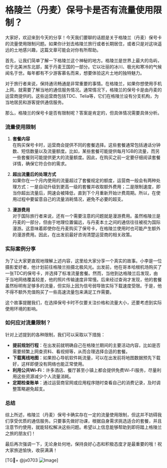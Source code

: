 # 格陵兰（丹麦）保号卡是否有流量使用限制？

大家好，欢迎来到今天的分享！今天我们要聊的话题是关于格陵兰（丹麦）保号卡的流量使用限制问题。如果你计划去格陵兰旅行或者长期居住，或者只是对这块遥远的土地感兴趣，这篇文章可能会对你有所帮助。

首先，让我们简单了解一下格陵兰这个神秘的地方。格陵兰是世界上最大的岛屿，位于北美洲东北部，属于丹麦王国的一部分。它以壮丽的冰川、极光和寒冷的气候闻名于世。每年都有不少游客慕名而来，想要体验这片土地的独特魅力。

对于旅行者来说，保持通讯畅通是非常重要的事情。在格陵兰，如果你想使用手机上网，就需要了解当地的通信服务情况。通常情况下，格陵兰的保号卡是由丹麦的运营商提供的。这些运营商包括TDC、Telia等，它们在格陵兰设有分支机构，为当地居民和游客提供通信服务。

那么，格陵兰的保号卡是否有限制呢？答案是肯定的，但具体情况需要具体分析。

### 流量使用限制

1. **套餐内容**  
   在购买保号卡时，运营商会提供不同的套餐选择。这些套餐通常包括通话分钟数、短信数量以及流量额度。比如，某些套餐可能提供每月1GB的流量，而另一些套餐则可能提供更大的流量额度。因此，在购买之前一定要仔细阅读套餐详情，确保它符合你的需求。

2. **超出流量后的处理方式**  
   如果你在一个月内使用的流量超过了套餐规定的额度，运营商一般会有两种处理方式：一是自动升级到更高一级的套餐并收取额外费用；二是限制速度，即当你超出流量后，网速会被降低，直到下个月重新开始计费周期。所以，在使用过程中要留意自己的流量消耗情况，避免不必要的超支。

3. **漫游费用**  
   对于国际旅行者来说，还有一个需要注意的问题就是漫游费用。虽然格陵兰是丹麦的一部分，但由于地理位置偏远，与丹麦本土之间的通信往往被视为国际漫游。这意味着即使你在丹麦购买了保号卡，在格陵兰使用时也可能产生额外的漫游费用。因此，在出发前最好咨询清楚运营商的相关政策。

### 实际案例分享

为了让大家更直观地理解上述内容，这里给大家分享一个真实的故事。小李是一位摄影爱好者，他计划前往格陵兰拍摄北极风光。出发前，他在哥本哈根机场购买了一张TDC的保号卡，并选择了标准流量套餐。然而，当他到达格陵兰后发现，由于当地网络覆盖较差，他的照片传输速度非常慢。后来经过查询才发现，他的套餐虽然标明有足够多的流量，但实际上因为信号弱导致实际下载速度受限。于是，他不得不额外充值购买了一些高速流量包来满足工作需要。

这个故事提醒我们，在选择保号卡时不仅要关注价格和流量大小，还要考虑到实际使用环境的影响。

### 如何应对流量限制？

针对上述提到的各种限制，我们可以采取以下措施：

- **提前规划行程**：在出发前就明确自己在格陵兰期间的主要活动内容，比如是否需要频繁上网查资料、看视频等，从而合理选择合适的套餐。
- **下载离线地图**：如果担心导航软件耗流量，可以在出发前将地图数据预先下载好，这样即便没有网络也能正常使用。
- **利用公共Wi-Fi**：许多酒店、餐厅甚至小镇上都会提供免费Wi-Fi服务，尽量利用这些资源减少个人流量消耗。
- **定期检查账单**：通过运营商官网或应用程序随时查看自己的消费记录，及时调整策略避免超支。

### 总结

综上所述，格陵兰（丹麦）保号卡确实存在一定的流量使用限制，但这并不妨碍我们享受优质的通信服务。只要事先做好功课，根据自身需求挑选适合的套餐，并且注意节约使用，就能轻松解决这些问题。希望以上信息能够帮助到即将踏上格陵兰之旅的朋友们！

最后再次强调一下，无论身处何地，保持良好心态和积极态度才是最重要的哦！祝大家旅途愉快，收获满满！

[TG💪+ @jx0703 ![Image](https://github.com/user-attachments/assets/dbca1d08-cadb-493c-b0ec-ad6f7a83f270)]